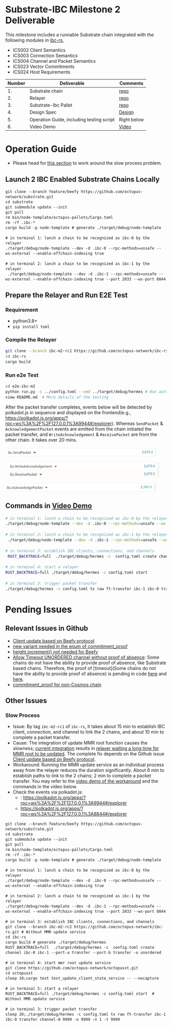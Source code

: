 # Substrate-IBC Milestone 2 Deliverable

This milestone includes a runnable Substrate chain integrated with the following modules in [ibc-rs](https://github.com/informalsystems/ibc-rs),  
* ICS002 Client Semantics
* ICS003 Connection Semantics
* ICS004 Channel and Packet Semantics
* ICS023 Vector Commitments 
* ICS024 Host Requirements

| Number | Deliverable       | Comments                                                |
| ------ | ----------------- | ------------------------------------------------------------ |
| 1.     | Substrate chain  |     [repo](https://github.com/octopus-network/substrate/tree/feature/beefy)   |
| 2.     | Relayer |   [repo](https://github.com/octopus-network/ibc-rs/tree/feature/beefy)   |
| 3.     | Substrate-Ibc Pallet | [repo](https://github.com/octopus-network/substrate-ibc) |
| 4.     | Design Spec       |  [Design](./design.md)                                                            |
| 5.     | Operation Guide, including testing script       |  Right below                                                            |
| 6.     | Video Demo           | [Video](https://www.youtube.com/watch?v=MLdwqpAu_ZA) |

# Operation Guide
* Please head for [this section](#slow-process) to work around the slow process problem.
## Launch 2 IBC Enabled Substrate Chains Locally
```shell script
git clone --branch feature/beefy https://github.com/octopus-network/substrate.git
cd substrate
git submodule update --init
git pull
rm bin/node-template/octopus-pallets/Cargo.toml
rm -rf .ibc-*
cargo build -p node-template # generate ./target/debug/node-template

# in terminal 1: lanch a chain to be recognized as ibc-0 by the relayer
./target/debug/node-template --dev -d .ibc-0 --rpc-methods=unsafe --ws-external --enable-offchain-indexing true

# in terminal 2: lanch a chain to be recognized as ibc-1 by the relayer
 ./target/debug/node-template --dev -d .ibc-1 --rpc-methods=unsafe --ws-external --enable-offchain-indexing true --port 2033 --ws-port 8844
```

## Prepare the Relayer and Run E2E Test
### Requirement
* python3.8+
* `pip install toml`

### Compile the Relayer
```bash
git clone --branch ibc-m2-rc1 https://github.com/octopus-network/ibc-rs.git
cd ibc-rs
cargo build
```

### Run e2e Test
```bash
cd e2e-ibc-m2
python run.py -c ../config.toml --cmd ../target/debug/hermes # Run automatic e2e testing
view README.md  # More details of the testing 
```

After the packet transfer completes, events below will be detected by polkadot.js in sequence and displayed on the frontend(e.g., https://polkadot.js.org/apps/?rpc=ws%3A%2F%2F127.0.0.1%3A9944#/explorer). Whereas `SendPacket` & `AcknowledgementPacket` events are emitted from the chain initiated the packet transfer, and `WriteAcknowledgement` & `ReceivePacket` are from the other chain. It takes over 20 mins.

![SendPacket](assets/SendPacket.png)

![RecvPacket](assets/RecvPacket.png)

![AckPacket](assets/AckPacket.png)

## Commands in [Video Demo](https://www.youtube.com/watch?v=MLdwqpAu_ZA)
```bash
# in terminal 1: lanch a chain to be recognized as ibc-0 by the relayer
./target/debug/node-template --dev -d .ibc-0 --rpc-methods=unsafe --ws-external --enable-offchain-indexing true

# in terminal 2: lanch a chain to be recognized as ibc-1 by the relayer
 ./target/debug/node-template --dev -d .ibc-1 --rpc-methods=unsafe --ws-external --enable-offchain-indexing true --port 2033 --ws-port 8844

# in terminal 3: establish IBC clients, connections, and channels
 RUST_BACKTRACE=full  ./target/debug/hermes -c  config.toml create channel ibc-0 ibc-1 --port-a transfer --port-b transfer -o unordered

# in terminal 4: start a relayer
RUST_BACKTRACE=full ./target/debug/hermes -c config.toml start

# in terminal 3: trigger packet transfer
./target/debug/hermes -c config.toml tx raw ft-transfer ibc-1 ibc-0 transfer channel-0 9999 -o 9999 -n 1 -t 9999
```


# Pending Issues
## Relevant Issues in Github
* [Client update based on Beefy protocol](https://github.com/informalsystems/ibc-rs/issues/1775)
* [new variant needed in the enum of commitment_proof](https://github.com/informalsystems/ibc-rs/issues/1945)
* [height.increment() not needed for Beefy](https://github.com/informalsystems/ibc-rs/issues/1845)
* [Allow Timeout UNORDERED channel without proof of absence](https://github.com/cosmos/ibc/issues/620): Some chains do not have the ability to provide proof of absence, like Substrate based chains. Therefore, the proof of [timeout](Some chains do not have the ability to provide proof of absence) is pending in code [here](https://github.com/octopus-network/ibc-rs/blob/6e5f6c196dad0acde4aafb379b39bd01ba5a0724/relayer/src/chain/substrate.rs#L1518) and [here](https://github.com/octopus-network/ibc-rs/blob/6e5f6c196dad0acde4aafb379b39bd01ba5a0724/relayer/src/chain/substrate.rs#L1521).
* [commitment_proof for non-Cosmos chain](https://github.com/confio/ics23/issues/80)

## Other Issues
### Slow Process
* Issue: By tag `ibc-m2-rc1` of `ibc-rs`, it takes about 15 min to establish IBC client, connection, and channel to link the 2 chains, and about 10 min to complete a packet transfer.
* Cause: The integration of update MMR root function causes the slowness; [current integration](https://github.com/octopus-network/ibc-rs/blob/330b1a554c3223b07121ca83af5eccffc3f56a2b/relayer/src/foreign_client.rs#L917) results in [relayer waiting a long time for MMR root to be updated](https://github.com/octopus-network/ibc-rs/blob/330b1a554c3223b07121ca83af5eccffc3f56a2b/relayer/src/foreign_client.rs#L927). The complete fix depends on the Github issue [Client update based on Beefy protocol](https://github.com/informalsystems/ibc-rs/issues/1775).
* Workaround: Running the MMR update service as an individual process away from the relayer reduces the duration significantly. About 6 min to establish paths to link to the 2 chains; 2 min to complete a packet transfer. You may refer to the [video demo of the workaround](https://www.youtube.com/watch?v=yDLtsGGU9Mw) and the commands in the video below.
* Check the events via polkadot.js: 
    - : https://polkadot.js.org/apps/?rpc=ws%3A%2F%2F127.0.0.1%3A9944#/explorer
    - https://polkadot.js.org/apps/?rpc=ws%3A%2F%2F127.0.0.1%3A8844#/explorer
```shell script
git clone --branch feature/beefy https://github.com/octopus-network/substrate.git
cd substrate
git submodule update --init
git pull
rm bin/node-template/octopus-pallets/Cargo.toml
rm -rf .ibc-*
cargo build -p node-template # generate ./target/debug/node-template

# in terminal 1: lanch a chain to be recognized as ibc-0 by the relayer
./target/debug/node-template --dev -d .ibc-0 --rpc-methods=unsafe --ws-external --enable-offchain-indexing true

# in terminal 2: lanch a chain to be recognized as ibc-1 by the relayer
./target/debug/node-template --dev -d .ibc-1 --rpc-methods=unsafe --ws-external --enable-offchain-indexing true --port 2033 --ws-port 8844

# in terminal 3: establish IBC clients, connections, and channels
git clone --branch ibc-m2-rc2 https://github.com/octopus-network/ibc-rs.git # Without MMR update service
cd ibc-rs
cargo build # generate ./target/debug/hermes
RUST_BACKTRACE=full  ./target/debug/hermes -c  config.toml create channel ibc-0 ibc-1 --port-a transfer --port-b transfer -o unordered 

# in terminal 4: start mmr root update service
git clone https://github.com/octopus-network/octopusxt.git
cd octopusxt
sleep 10;cargo test test_update_client_state_service -- --nocapture 

# in terminal 5: start a relayer
RUST_BACKTRACE=full ./target/debug/hermes -c config.toml start  # Without MMR update service

# in terminal 3: trigger packet transfer
sleep 20;./target/debug/hermes -c config.toml tx raw ft-transfer ibc-1 ibc-0 transfer channel-0 9999 -o 9999 -n 1 -t 9999
```
